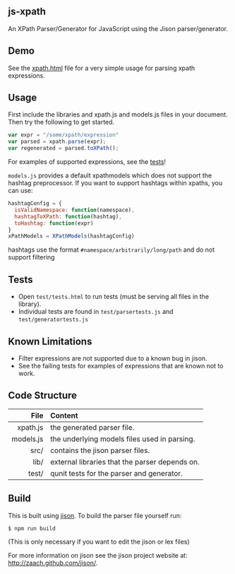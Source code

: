 js-xpath
--------
An XPath Parser/Generator for JavaScript using the Jison parser/generator.

Demo
----

See the [xpath.html](xpath.html) file for a very simple usage for parsing xpath expressions.

Usage
-----

First include the libraries and xpath.js and models.js files in your document. Then try the following to get started.

```js
var expr = "/some/xpath/expression"
var parsed = xpath.parse(expr);
var regenerated = parsed.toXPath();
```

For examples of supported expressions, see the [tests](test)!

`models.js` provides a default xpathmodels which does not support the hashtag preprocessor. If you want to support hashtags within xpaths, you can use:
```js
hashtagConfig = {
  isValidNamespace: function(namespace),
  hashtagToXPath: function(hashtag),
  toHashtag: function(expr)
}
xPathModels = XPathModels(hashtagConfig)
```

hashtags use the format `#namespace/arbitrarily/long/path` and do not support filtering

Tests
-----
- Open `test/tests.html` to run tests (must be serving all files in the library).
- Individual tests are found in `test/parsertests.js` and `test/generatortests.js`


Known Limitations
-----------------
- Filter expressions are not supported due to a known bug in jison.
- See the failing tests for examples of expressions that are known not to work.

  
Code Structure
--------------

| File      | Content                                            |
| ---------:|:---------------------------------------------------|
| xpath.js  | the generated parser file.                         |
| models.js | the underlying models files used in parsing.       |
| src/      | contains the jison parser files.                   |
| lib/      | external libraries that the parser depends on.     |
| test/     | qunit tests for the parser and generator.          |
 
Build
------
This is built using [jison](http://zaach.github.com/jison/). To build the parser file yourself run:

`$ npm run build`

(This is only necessary if you want to edit the jison or lex files)

For more information on jison see the jison project website at: 
http://zaach.github.com/jison/.
